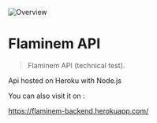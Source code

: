 ![Overview](https://res.cloudinary.com/dnhwttpnq/image/upload/v1572256512/Flaminem/Capture_d_e%CC%81cran_2019-10-28_a%CC%80_10.54.24_nbb5cw.png)

# Flaminem API

> Flaminem API (technical test).

Api hosted on Heroku with Node.js

You can also visit it on :

https://flaminem-backend.herokuapp.com/
